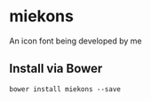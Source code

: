 # miekons

An icon font being developed by me


## Install via Bower
```
bower install miekons --save
```
